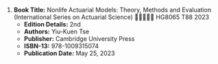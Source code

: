 1. **Book Title:** Nonlife Actuarial Models: Theory, Methods and Evaluation (International Series on Actuarial Science) 🚨🚨🚨🚨🚨 HG8065 T88 2023	
   - **Edition Details:** 2nd
   - **Authors:** Yiu-Kuen Tse
   - **Publisher:** Cambridge University Press
   - **ISBN-13:** 978-1009315074
   - **Publication Date:** May 25, 2023

